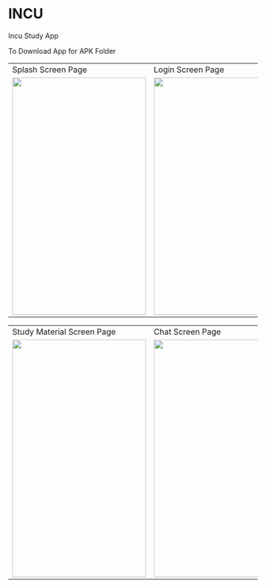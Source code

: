 # INCU
Incu Study  App

To Download App for
APK Folder
<table>
  <tr>
    <td>Splash Screen Page</td>
     <td>Login Screen Page</td>
     <td>Main Screen Page</td>
  </tr>
  <tr>
     <td><img src="pics/stud.jpeg" width=270 height=480></td>
    <td><img src="pics/stud.jpeg" width=270 height=480></td>
    <td><img src="pics/main.jpeg" width=270 height=480></td>
  </tr>
 </table>
 <table>
  <tr>
      <td>Study Material Screen Page</td>
       <td>Chat Screen Page</td>
        <td>Staff Screen Page</td>
  </tr>
  <tr>
     <td><img src="pics/study.jpeg" width=270 height=480></td>
    <td><img src="pics/chat.jpeg" width=270 height=480></td>
    <td><img src="pics/staff.jpeg" width=270 height=480></td>
  </tr>
 </table>
 



